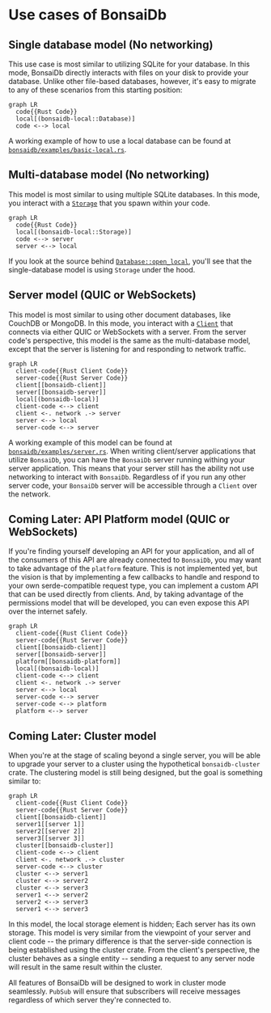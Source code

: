 # Use cases of BonsaiDb

## Single database model (No networking)

This use case is most similar to utilizing SQLite for your database. In this mode, BonsaiDb directly interacts with files on your disk to provide your database. Unlike other file-based databases, however, it's easy to migrate to any of these scenarios from this starting position:

```mermaid
graph LR
  code{{Rust Code}}
  local[(bonsaidb-local::Database)]
  code <--> local
```

A working example of how to use a local database can be found at [`bonsaidb/examples/basic-local.rs`](https://github.com/khonsulabs/bonsaidb/blob/main/bonsaidb/examples/basic-local.rs).

## Multi-database model (No networking)

This model is most similar to using multiple SQLite databases. In this mode, you interact with a [`Storage`](https://dev.bonsaidb.io/main/bonsaidb/local/struct.Storage.html) that you spawn within your code.

```mermaid
graph LR
  code{{Rust Code}}
  local[(bonsaidb-local::Storage)]
  code <--> server
  server <--> local
```

If you look at the source behind [`Database::open_local`](https://dev.bonsaidb.io/main/bonsaidb/local/struct.Storage.html#method.open_local), you'll see that the single-database model is using `Storage` under the hood.

## Server model (QUIC or WebSockets)

This model is most similar to using other document databases, like CouchDB or MongoDB. In this mode, you interact with a [`Client`](https://dev.bonsaidb.io/main/bonsaidb/client/struct.Client.html) that connects via either QUIC or WebSockets with a server. From the server code's perspective, this model is the same as the multi-database model, except that the server is listening for and responding to network traffic.

```mermaid
graph LR
  client-code{{Rust Client Code}}
  server-code{{Rust Server Code}}
  client[[bonsaidb-client]]
  server[[bonsaidb-server]]
  local[(bonsaidb-local)]
  client-code <--> client
  client <-. network .-> server
  server <--> local
  server-code <--> server
```

A working example of this model can be found at [`bonsaidb/examples/server.rs`](https://github.com/khonsulabs/bonsaidb/blob/main/bonsaidb/examples/server.rs). When writing client/server applications that utilize `BonsaiDb`, you can have the `BonsaiDb` server running withing your server application. This means that your server still has the ability not use networking to interact with `BonsaiDb`. Regardless of if you run any other server code, your `BonsaiDb` server will be accessible through a `Client` over the network.

## Coming Later: API Platform model (QUIC or WebSockets)

If you're finding yourself developing an API for your application, and all of the consumers of this API are already connected to `BonsaiDb`, you may want to take advantage of the `platform` feature. This is not implemented yet, but the vision is that by implementing a few callbacks to handle and respond to your own serde-compatible request type, you can implement a custom API that can be used directly from clients. And, by taking advantage of the permissions model that will be developed, you can even expose this API over the internet safely.

```mermaid
graph LR
  client-code{{Rust Client Code}}
  server-code{{Rust Server Code}}
  client[[bonsaidb-client]]
  server[[bonsaidb-server]]
  platform[[bonsaidb-platform]]
  local[(bonsaidb-local)]
  client-code <--> client
  client <-. network .-> server
  server <--> local
  server-code <--> server
  server-code <--> platform
  platform <--> server
```

## Coming Later: Cluster model

When you're at the stage of scaling beyond a single server, you will be able to upgrade your server to a cluster using the hypothetical `bonsaidb-cluster` crate. The clustering model is still being designed, but the goal is something similar to:

```mermaid
graph LR
  client-code{{Rust Client Code}}
  server-code{{Rust Server Code}}
  client[[bonsaidb-client]]
  server1[[server 1]]
  server2[[server 2]]
  server3[[server 3]]
  cluster[[bonsaidb-cluster]]
  client-code <--> client
  client <-. network .-> cluster
  server-code <--> cluster
  cluster <--> server1
  cluster <--> server2
  cluster <--> server3
  server1 <--> server2
  server2 <--> server3
  server1 <--> server3
```

In this model, the local storage element is hidden; Each server has its own storage. This model is very similar from the viewpoint of your server and client code -- the primary difference is that the server-side connection is being established using the cluster crate. From the client's perspective, the cluster behaves as a single entity -- sending a request to any server node will result in the same result within the cluster.

All features of BonsaiDb will be designed to work in cluster mode seamlessly. `PubSub` will ensure that subscribers will receive messages regardless of which server they're connected to.